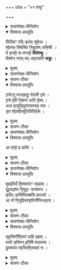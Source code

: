 +++
title = "०१ वायुः"

+++
<details><summary>सायणोक्त-विनियोगः</summary>

1'वायव्यꣴ श्वेतमालभेत भूतिकामः' इत्यत्र वपायाः पुरोनुवाक्यामाह - 
</details>


<details open><summary>विश्वास-प्रस्तुतिः</summary>

पीवो᳚न्नाꣳ रयि॒-वृध॑स् सुमे॒धाः ।  
श्वे॒तस्-सि॑षक्ति नि॒युता॑म् अभि॒श्रीः ।   
ते वा॒यवे॒ स-म॑नसो॒ **वित॑स्थुः** ।   
विश्वेन् नर॑स् स्व्-अप॒त्यानि॑ **चक्रुः** ।  
</details>

<details><summary>मूलम्</summary>

पीवो᳚न्नाꣳ रयि॒वृध॑स्सुमे॒धाः ।  
श्वे॒तस्सि॑षक्ति नि॒युता॑मभि॒श्रीः ।   
ते वा॒यवे॒ सम॑नसो॒ वित॑स्थुः ।   
विश्वेन्नर॑स्स्वप॒त्यानि॑ चक्रुः ।  
</details>

<details><summary>सायणोक्त-विनियोगः</summary>

2अथ वपाया याज्यामाह - 
</details>


<details><summary>सायण-टीका</summary>

यो वायुदेवताकः श्वेतच्छागः पशुः सोऽयं सिषक्ति सक्तो भवति संबध्नातीत्यर्थः । उत्तरार्धे नर इत्यभिधास्यमानत्वान्नॄन्मनुष्यान्यजमानान्सिषक्तीति योजनीयम् । कीदृशान्यजमानान्? पीवोन्नान् पीवांसि स्थूलानि प्रभूतान्यन्नानि येषां ते पीवोन्नाः तान् । रयिवृधः रक्ष्या धनेन वर्धमानान् । सुमेधाः शोभनया मेधया यज्ञप्रयोगधारणशक्त्या युक्तान् । कीदृशः श्वेतः पशुः? नियुतामभिश्रीः नितरां युवन्ति रथे मिश्रयन्तीति नियुतः वायोर्वडवाः तासामभिश्रयणीयः । एतस्य पशोर्वायव्यत्वेन वायुद्वारा वडवा अप्येतमाश्रयन्ति । यागे तान् नॄन् यजमानात् श्वेतः सिषक्ति । ते नरो यजमाना वायवे वायुदेवतार्थं समनसः तेन देवेन समानमनस्काः तस्मिन्प्रीतियुक्ता भूत्वा वितस्थुः विशेषेण स्थिताः । ततो विश्वेत् विश्वान्येव वायुदेवताकानि कर्माणि स्वपत्यानि शोभनापत्यप्रदानि चक्रुः कृतवन्तः ॥
</details>

<details open><summary>विश्वास-प्रस्तुतिः</summary>

रा॒येऽनु यञ्ज॒ज्ञतू॒ रोद॑सी उ॒भे ।  
रा॒ये दे॒वी धि॒षणा॑ धाति दे॒वम् ।   
अधा॑ वा॒युन्नि॒युत॑स्सश्चत॒ स्वाः ।  
उ॒त श्वे॒तव्ँवसु॑धितिन्निरे॒के ।  
</details>

<details><summary>मूलम्</summary>

रा॒येऽनु यञ्ज॒ज्ञतू॒ रोद॑सी उ॒भे ।  
रा॒ये दे॒वी धि॒षणा॑ धाति दे॒वम् ।   
अधा॑ वा॒युन्नि॒युत॑स्सश्चत॒ स्वाः ।  
उ॒त श्वे॒तव्ँवसु॑धितिन्निरे॒के ।  
</details>

<details><summary>सायण-टीका</summary>

रोदसी द्यावापृथिव्यावुभे रायेऽनु धनार्थमेव यं वायुं जज्ञतुः उत्पादितवत्यौ । यजमानानां धिषणा बुद्धिः देवी विद्योतमाना सती वायुं देवं धाति धारयति निरन्तरं ध्यायतीत्यर्थः । अधा आरब्धयागे तं वायुं स्वा नियुतः स्वकीया वडवाः सश्चत सेवन्ते । उत अपिच रेको रिक्तत्वं तद्रहितं कर्म निरेकं, तादृशे सर्वसाधनसंपूर्णे कर्मणि वसुधितिं हविर्लक्षणस्य वसुनो धारकं श्वेतं पशुमपि निभृतः सश्चतेत्वन्वयः ॥
</details>

<details><summary>सायणोक्त-विनियोगः</summary>

3अथ पुरोडाशस्य याज्यानुवाक्ययोः प्रतीके दर्शयति - 'आ वायो भूषा' इति पुरेऽनुवाक्या । सा चैन्द्रवायवप्रस्तावे व्याख्याता । 'प्रयाभिर्यासि दाश्वाꣳसम्' इत्येषा याज्या । सा च हिरण्यगर्भ आपो हेत्यनुवाके व्याख्याता ॥
</details>


<details open><summary>विश्वास-प्रस्तुतिः</summary>

आ वा॑यो॒ प्र याभिः॑ ।
</details>

<details><summary>मूलम्</summary>

आ वा॑यो॒ प्र याभिः॑ ।
</details>

<details><summary>सायण-टीका</summary>

- {मन्त्रः} आ वा॑यो भूष शुचिपा॒ उप॑ नस्स॒हस्र॑न्ते नि॒युतो॑ विश्ववार ।  
उपो॑ ते॒ अन्धो॒ मद्य॑मयामि॒ यस्य॑ देव दधि॒षे पू᳚र्व॒पेय᳚म् ॥

  - 1ऐन्द्रवायवपात्रेण वायव्यं गृह्णाति - आवायो इति चतुष्पदया त्रिष्टुभा ॥ हे वायो शुचिपाः शुचेश्शुद्धस्य पातः । उपेत्युपसर्गश्रुतेर्योग्यं क्रियापदमध्याह्रियते । नः अस्मानुपेत्य, इममस्मदीयं सोमं पानेनाभूष आ समन्तादलं कुरु । यद्वा - अस्मदीयं यज्ञमागमनेनालङ्कुरु । भूष अलङ्कारे, भौवादिकः । कथमनेनागमनेन यज्ञोलङ्क्रियत इत्याह - विश्ववार निजबलेन विश्वस्यावारक , विश्वेषां वा वरणीय, ते तव सहस्रं नियुतः अश्वाः, अतस्तवैवागमनं भूषणाय भवति ।   
हे वायो नियुतमश्वा अस्मानुपयान्तु । यद्वा - वायो आभूषय यज्ञं । तदर्थं किं क्रियतामित्याह – तव सहस्रं नियुतः अस्मानुपागच्छन्तु । यद्वा - भूषेत्यामन्त्रितमेव, भूषयतीति भूषः अलङ्कर्ता कस्य ? तस्य यत्र यत्र गच्छतीति । हे एवंगुणक वायो, तव सहस्रं नियुतोस्मानुपयन्तु तैस्सहितस्सन्नस्मत्सकाशमागच्छेत्यर्थः । उपसर्गद्वयेन क्रियापदमध्याह्रियते । उपो इत्युपशब्दस्यार्थे वर्तते । उपो अयामि समीपं प्रापयामि । किं सोमम् । अहं तुभ्यमागताय सोममुपहरामि । इ गतौ भौवादिकः अन्तर्भावितण्यर्थः णिलुग्वा । कीदृशमित्याह – अन्धः अदनीयम् । 'अदेर्नुम्धश्च' इत्यसुन् । मद्यं मदकरम् । 'गदमदचर' इत्यादिना यत्, 'यतो  नावः' इत्याद्युदात्तत्वम् ।   
पुनश्च सोमो विशेष्यते - हे देव वायो यस्य पूर्वपेयं प्रथमपानं त्वं दधिषे दधासि आचरसि, यं लब्ध्वा प्रथमं पिबसि, अन्यमग्रेपिबन्तं न क्षमसे यागेषु । 'छन्दसि लुङ्लङ्लिटः' इति दधातेर्लिट् । पिबतेर्भावे 'अचो यत्', कृदुत्तरपदप्रकृतिस्वरत्वम्, 'यतो नावः' ॥

    -   1अजावशाया उपाकरणेऽनुवर्तयति - आ वायो इति त्रिष्टुप् ॥ इयं व्याख्याता ग्रहेषु । हे वायो शुचिपाः अस्मानुपेत्य आभूषय हे विश्ववार यस्य ते सहस्रं नियुतं अश्वाः । तस्य ते अन्धः अन्नं मद्यं मदहेतुं उपायामि उपगच्छामि । हे देव यस्य च पूर्वपेयं दधिषे दधासि तत्संपादयामीति ॥

- {मन्त्रः}  प्र याभि॒र्यासि॑ दा॒श्वाꣳस॒मच्छा॑ नि॒युद्भि॑र्वायवि॒ष्टये॑ दुरो॒णे ।  
नि नो॑ र॒यिꣳ सु॒भोज॑सय्ँयुवे॒ह नि वी॒रव॒द्गव्य॒मश्वि॑यञ्च॒ राधः॑ ।

  -   टीका  8तत्रैव याज्या - प्र याभिरिति त्रिष्टुप् । अच्छेति प्रथमपादान्तः ॥ हे वायो याभिः वडबाभिः नियुत्संज्ञाभिः प्रयासि गच्छसि । दाश्वांसं हविर्दत्तवन्तं अच्छ अभिगन्तुं इष्टये यागाय पुनरपि यागं प्रवर्तयितुम् । 'मन्त्रे वृष' इति क्तिन उदात्तत्वम्, 'निपातस्य च' इति संहितायां अच्छेत्यस्य दीर्घत्वम् । दुरोणे यज्ञगृहे ताभिरागत्येहास्मद्यज्ञगृहे रयिं धनं सुभोजसं शोभनभोजनम् । 'सोर्मनसि' इत्युत्तरपदाद्युदात्तत्वम् । नियुव मिश्रय शोभनभुक्तिकं धनमस्माभिर्मिश्रय । पूर्ववद्व्यत्ययेन शः । नियुव च रायः धनम् । कीदृशं ? वीरवत् पुत्रपौत्रादिवत् गव्यं गोसमृद्धिनिमित्तम् । 'गोद्व्यचः' इति यत् । यद्वा - गव्यैः क्षीरादिभिस्तद्वत् । अश्वियं अश्वसमूहवत्, 'केशाश्वाभ्याम्' इति छः, छान्दसं ह्रस्वत्वम् । आद्युदात्तत्वं च । यद्वा - अश्वयोग स्यापि निमित्तभूतम् । छान्दसो यत् ॥
</details>

<details><summary>सायणोक्त-विनियोगः</summary>

4अथ हविषः पुरोनुवाक्यामाह - 
</details>


<details open><summary>विश्वास-प्रस्तुतिः</summary>

बृ॒हद्र॑यिव्ँ वि॒श्ववा॑राꣳ रथ॒प्राम् ।   
द्यु॒तद्या॑मा नि॒युत॒ᳶ पत्य॑मानः ।  
क॒विᳵ क॒विमि॑यख्षसि प्रयज्यो ।   
आ नो॑ नि॒युद्भि॑श्श॒तिनी॑भिरध्व॒रम् ।  
</details>

<details><summary>मूलम्</summary>

बृ॒हद्र॑यिव्ँ वि॒श्ववा॑राꣳ रथ॒प्राम् ।   
द्यु॒तद्या॑मा नि॒युत॒ᳶ पत्य॑मानः ।  
क॒विᳵ क॒विमि॑यख्षसि प्रयज्यो ।   
आ नो॑ नि॒युद्भि॑श्श॒तिनी॑भिरध्व॒रम् ।  
</details>

<details><summary>सायण-टीका</summary>

बृहती महती मनीषा यजमानस्य बुद्धिः वायुमभिलक्ष्य प्रकर्षेण यातीति शेषः । कीदृशं वायुं? बृहद्रयिं बृहती रयिर्महद्धनं यस्यासौ बृहद्रयिः बृहद्धनप्रदमित्यर्थः । विश्ववारां विश्वेषामनिष्टानां निवारकम् । रथप्रां स्वकीयं रथमपेक्षितैर्धनैः पूरयन्तम् । हे प्रयज्यो! प्रकर्षेण यष्टुमुद्युक्त यजमान! कविः देवतातत्त्वाभिज्ञंस्त्वं कविं सर्वज्ञं वायुं देवं इयक्षसि भज पूजय । कीदृशः कविः? द्युतद्यामा यामशब्देन नियमरूपो यागोऽभिधीयते द्योतमानो यागो यस्यासौ द्युतद्यामा । नियुतः पत्यमानः नियुतो याः पूर्वोक्ता वडवास्ताः पत्यमानो वायोरानयनार्थं सेवमानः ॥
</details>

<details><summary>सायणोक्त-विनियोगः</summary>

5अथ याज्यामाह - 
</details>


<details open><summary>विश्वास-प्रस्तुतिः</summary>

स॒ह॒स्रिणी॑भि॒रुप॑ याहि य॒ज्ञम् ।          
वायो॑ अ॒स्मिन् ह॒विषि॑ मादयस्व ।         
यू॒यम्पा॑त स्व॒स्तिभि॒स्सदा॑ नः ।  
</details>

<details><summary>मूलम्</summary>

स॒ह॒स्रिणी॑भि॒रुप॑ याहि य॒ज्ञम् ।          
वायो॑ अ॒स्मिन् ह॒विषि॑ मादयस्व ।         
यू॒यम्पा॑त स्व॒स्तिभि॒स्सदा॑ नः ।  
</details>

<details><summary>सायण-टीका</summary>

हे वायो शतिनीभिः शतसंख्यायुक्ताभिः सहस्रिणीभिः सहस्रसंख्यायुकाभिश्च नियुद्भिर्वडवाभिस्सह नः अस्मदीयमध्वरं हिंसारहितं यज्ञं प्रति उप समीपे आयाहि आगच्छ । आगत्य चास्मिन्हविषि स्वीकृते सति मादयस्व त्वं हृष्टः स्सन्नस्मानपि हर्षय । यूयं त्वं च त्वदीयभृत्याश्च सर्वे स्वस्तिभिरविनाशैः फलैर्नोऽस्मान्सदा पात रक्षत । यदेतत्षडृचं सूक्तं वायव्यपशौ प्रवृत्तं तदेतत्सूत्रकारः स्पष्टीचकार - 'काम्यैः पशुभिरमावास्यायां पौर्णमास्यां वा यजेत । तेषां निरूढपशुबन्धवत्कल्पो वायव्यꣴ श्वेतमिति । ये ब्राह्मणेन व्याख्यातास्तेषामावापिकेषु स्थानेषु यथादेवतं षडृचो निदधाति । वपायाः पुरोडाशस्य हविष इति द्वे द्वे पीवोन्नाꣳ रयिवृधः सुमेधा इत्येतानि यथापूर्वं यथालिङ्गमाम्नातानि भवन्ति' इति ॥
</details>
